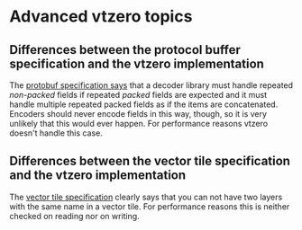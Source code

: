 
# Advanced vtzero topics

## Differences between the protocol buffer specification and the vtzero implementation

The [protobuf specification
says](https://developers.google.com/protocol-buffers/docs/encoding#optional)
that a decoder library must handle repeated *non-packed* fields if repeated
*packed* fields are expected and it must handle multiple repeated packed fields
as if the items are concatenated. Encoders should never encode fields in this
way, though, so it is very unlikely that this would ever happen. For
performance reasons vtzero doesn't handle this case.

## Differences between the vector tile specification and the vtzero implementation

The [vector tile specification](https://github.com/mapbox/vector-tile-spec/blob/master/2.1/README.md#41-layers)
clearly says that you can not have two layers with the same
name in a vector tile. For performance reasons this is neither checked on
reading nor on writing.


